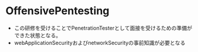 # OffensivePentesting

* この研修を受けることでPenetrationTesterとして面接を受けるための準備ができた状態となる。
* webApplicationSecurityおよびnetworkSecurityの事前知識が必要となる